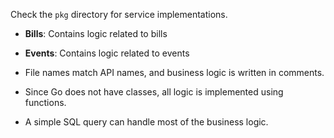 Check the `pkg` directory for service implementations.

- **Bills**: Contains logic related to bills
- **Events**: Contains logic related to events

- File names match API names, and business logic is written in comments.
- Since Go does not have classes, all logic is implemented using functions.
- A simple SQL query can handle most of the business logic.
